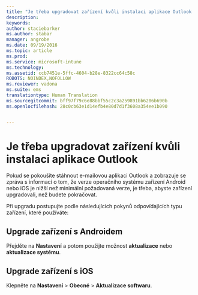 ```yaml
---
title: "Je třeba upgradovat zařízení kvůli instalaci aplikace Outlook | Microsoft Intune"
description: 
keywords: 
author: staciebarker
ms.author: stabar
manager: angrobe
ms.date: 09/19/2016
ms.topic: article
ms.prod: 
ms.service: microsoft-intune
ms.technology: 
ms.assetid: ccb7451e-5ffc-4604-b28e-8322cc64c58c
ROBOTS: NOINDEX,NOFOLLOW
ms.reviewer: vadona
ms.suite: ems
translationtype: Human Translation
ms.sourcegitcommit: bff97f79c6e88bbf55c2c3a259891bb6206b690b
ms.openlocfilehash: 28c0cb63e1d14efb4e80d7d1f3608a354ee1b090


---
```


# Je třeba upgradovat zařízení kvůli instalaci aplikace Outlook

Pokud se pokoušíte stáhnout e-mailovou aplikaci Outlook a zobrazuje se zpráva s informací o tom, že verze operačního systému zařízení Android nebo iOS je nižší než minimální požadovaná verze, je třeba, abyste zařízení upgradovali, než budete pokračovat.

Při upgradu postupujte podle následujících pokynů odpovídajících typu zařízení, které používáte:

## Upgrade zařízení s Androidem
Přejděte na **Nastavení** a potom použijte možnost **aktualizace** nebo **aktualizace systému**.

## Upgrade zařízení s iOS
Klepněte na **Nastavení** &gt; **Obecné** &gt; **Aktualizace softwaru**.



<!--HONumber=Sep16_HO3-->



